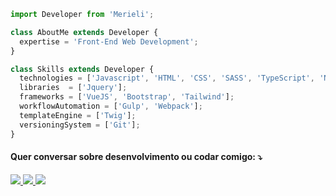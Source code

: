 ```javascript
import Developer from 'Merieli';

class AboutMe extends Developer {
  expertise = 'Front-End Web Development';
}

class Skills extends Developer {
  technologies = ['Javascript', 'HTML', 'CSS', 'SASS', 'TypeScript', 'NodeJS', 'Python'];
  libraries  = ['Jquery'];
  frameworks = ['VueJS', 'Bootstrap', 'Tailwind'];
  workflowAutomation = ['Gulp', 'Webpack'];
  templateEngine = ['Twig'];
  versioningSystem = ['Git'];
}
```

 #### Quer conversar sobre desenvolvimento ou codar comigo: ⤵️
<p align="left">
  <a href="https://t.me/merielimanzano" alt="Telegram">
    <img src="https://img.shields.io/badge/Telegram-2CA5E0?style=flat-square&logo=telegram&logoColor=white"/>    
  </a>
  
  <a href="mailto:merieli.dev+github@gmail.com" alt="Gmail">
     <img src="https://img.shields.io/badge/-Gmail-FF0000?style=flat-square&labelColor=FF0000&logo=gmail&logoColor=white&link=LINK-DO-SEU-EMAIL" />
  </a>
  
  <a href="https://www.linkedin.com/in/merielialbergardi" alt="Linkedin">
  <img src="https://img.shields.io/badge/-Linkedin-0e76a8?style=flat-square&logo=Linkedin&logoColor=white&link=LINK-DO-SEU-LINKEDIN" /></a>
</p>  
